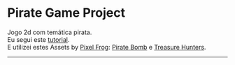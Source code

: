 # Pirate Game Project
 Jogo 2d com temática pirata.<br/>
Eu segui este [tutorial](https://www.youtube.com/watch?v=jdAGHs766AU&ab_channel=RobinBryann).<br/>
E utilizei estes Assets by [Pixel Frog](https://pixelfrog-assets.itch.io/): [Pirate Bomb](https://pixelfrog-assets.itch.io/pirate-bomb) e [Treasure Hunters](https://pixelfrog-assets.itch.io/treasure-hunters).<br/>

---
